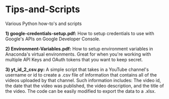 # Tips-and-Scripts
Various Python how-to's and scripts

**1) google-credentials-setup.pdf:** How to setup credentials to use with Google's APIs on Google Developer Console.

**2) Environment-Variables.pdf:** How to setup environment variables in Anaconda's virtual environments. Great for when you're working with multiple API Keys and OAuth tokens that you want to keep secret.

**3) yt_id_2_csv.py:** A simple script that takes in a YouTube channel's username or id to create a .csv file of information that contains all of the videos uploaded by that channel. Such information includes: The video id, the date that the video was published, the video description, and the title of the video. The code can be easily modified to export the data to a .xlsx. 
